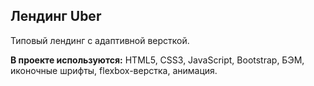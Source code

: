 Лендинг Uber
-------------

Типовый лендинг с адаптивной версткой.

**В проекте используются:**
HTML5, CSS3, JavaScript, Bootstrap, БЭМ, иконочные шрифты, flexbox-верстка, анимация.
